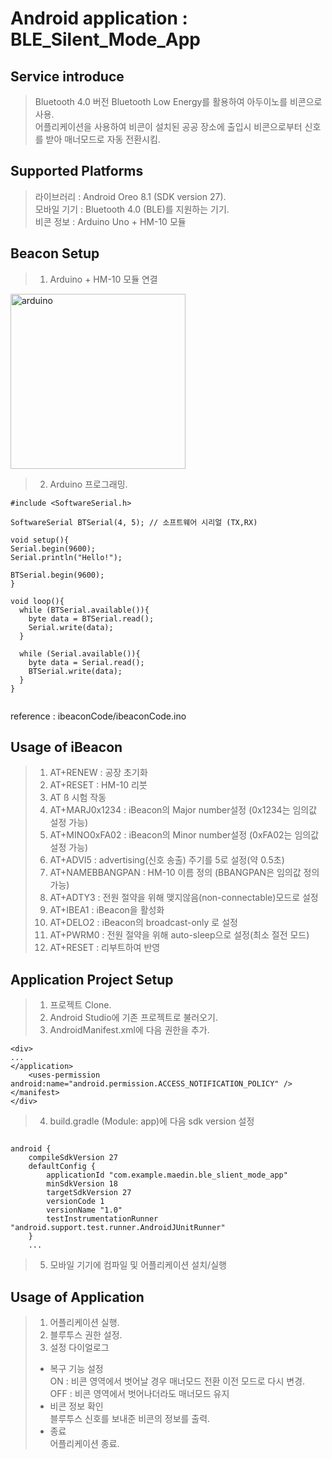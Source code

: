 
Android application : BLE_Silent_Mode_App
=================================================================================================================================
Service introduce
---------------------------------------------------------------------------------------------------------------------------------
>Bluetooth 4.0 버전 Bluetooth Low Energy를 활용하여 아두이노를 비콘으로 사용.  
어플리케이션을 사용하여 비콘이 설치된 공공 장소에 출입시 비콘으로부터 신호를 받아 매너모드로 자동 전환시킴.


Supported Platforms
---------------------------------------------------------------------------------------------------------------------------------
>라이브러리 : Android Oreo 8.1 (SDK version 27).  
모바일 기기 : Bluetooth 4.0 (BLE)를 지원하는 기기.  
비콘 정보 : Arduino Uno + HM-10 모듈  


Beacon Setup
---------------------------------------------------------------------------------------------------------------------------------
>1. Arduino + HM-10 모듈 연결
<img width="280" alt="arduino" src="https://user-images.githubusercontent.com/37177670/41099310-19d17a98-6a99-11e8-8b62-c9d0dfd3208e.png">  

>2. Arduino 프로그래밍.  
~~~  
#include <SoftwareSerial.h>

SoftwareSerial BTSerial(4, 5); // 소프트웨어 시리얼 (TX,RX)

void setup(){
Serial.begin(9600);
Serial.println("Hello!");

BTSerial.begin(9600);
}

void loop(){
  while (BTSerial.available()){
    byte data = BTSerial.read();
    Serial.write(data);
  }  

  while (Serial.available()){
    byte data = Serial.read();
    BTSerial.write(data);
  }
}
  
~~~
reference : ibeaconCode/ibeaconCode.ino

Usage of iBeacon
---------------------------------------------------------------------------------------------------------------------------------
>1. AT+RENEW : 공장 초기화  
>2. AT+RESET : HM-10 리붓  
>3. AT ß 시험 작동  
>4. AT+MARJ0x1234 : iBeacon의 Major number설정 (0x1234는 임의값 설정 가능)  
>5. AT+MINO0xFA02 : iBeacon의 Minor number설정 (0xFA02는 임의값 설정 가능)  
>6. AT+ADVI5 : advertising(신호 송출) 주기를 5로 설정(약 0.5초)  
>7. AT+NAMEBBANGPAN : HM-10 이름 정의 (BBANGPAN은 임의값 정의 가능)  
>8. AT+ADTY3 : 전원 절약을 위해 맺지않음(non-connectable)모드로 설정  
>9. AT+IBEA1 : iBeacon을 활성화  
>10. AT+DELO2 : iBeacon의 broadcast-only 로 설정  
>11. AT+PWRM0 : 전원 절약을 위해 auto-sleep으로 설정(최소 절전 모드)  
>12. AT+RESET : 리부트하여 반영  

Application Project Setup
---------------------------------------------------------------------------------------------------------------------------------
>1. 프로젝트 Clone.  
>2. Android Studio에 기존 프로젝트로 불러오기.  
>3. AndroidManifest.xml에 다음 권한을 추가.  
~~~
<div>
...
</application>
    <uses-permission android:name="android.permission.ACCESS_NOTIFICATION_POLICY" />
</manifest>
</div>
~~~
>4. build.gradle (Module: app)에 다음 sdk version 설정
~~~  

android {
    compileSdkVersion 27
    defaultConfig {
        applicationId "com.example.maedin.ble_slient_mode_app"
        minSdkVersion 18
        targetSdkVersion 27
        versionCode 1
        versionName "1.0"
        testInstrumentationRunner "android.support.test.runner.AndroidJUnitRunner"
    }
    ...  

~~~
>5. 모바일 기기에 컴파일 및 어플리케이션 설치/실행  

Usage of Application
---------------------------------------------------------------------------------------------------------------------------------
>1. 어플리케이션 실행.  
>2. 블루투스 권한 설정.  
>3. 설정 다이얼로그  
>- 복구 기능 설정  
>ON : 비콘 영역에서 벗어날 경우 매너모드 전환 이전 모드로 다시 변경.  
>OFF : 비콘 영역에서 벗어나더라도 매너모드 유지  
>- 비콘 정보 확인  
>블루투스 신호를 보내준 비콘의 정보를 출력.  
>- 종료  
>어플리케이션 종료.   
